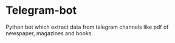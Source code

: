 # Telegram-bot
Python bot which extract data from telegram channels like pdf of newspaper, magazines and books.
